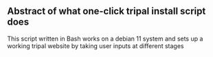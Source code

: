 ## Abstract of what one-click tripal install script does

This script written in Bash works on a debian 11 system and sets up a working tripal website by taking user inputs at different stages